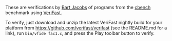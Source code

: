 These are verifications by [Bart Jacobs](https://distrinet.cs.kuleuven.be/people/bartj) of programs from the [cbench](https://github.com/cverified/cbench) benchmark
using [VeriFast](https://github.com/verifast/verifast).

To verify, just download and unzip the latest VeriFast nightly build for your platform from https://github.com/verifast/verifast (see the README.md for a link), run `bin/vfide fac1.c`, and press the Play toolbar button to verify.
